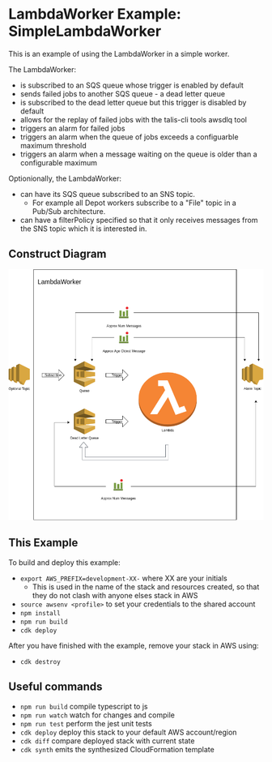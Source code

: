 # LambdaWorker Example: SimpleLambdaWorker

This is an example of using the LambdaWorker in a simple worker.

The LambdaWorker:

- is subscribed to an SQS queue whose trigger is enabled by default
- sends failed jobs to another SQS queue - a dead letter queue
- is subscribed to the dead letter queue but this trigger is disabled by default
- allows for the replay of failed jobs with the talis-cli tools awsdlq tool
- triggers an alarm for failed jobs
- triggers an alarm when the queue of jobs exceeds a configuarble maximum threshold
- triggers an alarm when a message waiting on the queue is older than a configurable maximum

Optionionally, the LambdaWorker:

- can have its SQS queue subscribed to an SNS topic.
  - For example all Depot workers subscribe to a "File" topic in a Pub/Sub architecture.
- can have a filterPolicy specified so that it only receives messages from the SNS topic which it is interested in.

## Construct Diagram

![LambdaWorker Construct diagram](LambdaWorker.drawio.png)

## This Example

To build and deploy this example:

- `export AWS_PREFIX=development-XX-` where XX are your initials
  - This is used in the name of the stack and resources created, so that they do not clash with anyone elses stack in AWS
- `source awsenv <profile>` to set your credentials to the shared account
- `npm install`
- `npm run build`
- `cdk deploy`

After you have finished with the example, remove your stack in AWS using:

- `cdk destroy`

## Useful commands

- `npm run build` compile typescript to js
- `npm run watch` watch for changes and compile
- `npm run test` perform the jest unit tests
- `cdk deploy` deploy this stack to your default AWS account/region
- `cdk diff` compare deployed stack with current state
- `cdk synth` emits the synthesized CloudFormation template

